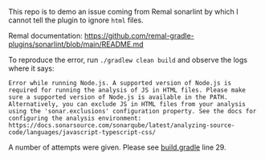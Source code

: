This repo is to demo an issue coming from Remal sonarlint by which I cannot tell the plugin to ignore `html` files.

Remal documentation: https://github.com/remal-gradle-plugins/sonarlint/blob/main/README.md


To reproduce the error, run `./gradlew clean build` and observe the logs where it says:
```log
Error while running Node.js. A supported version of Node.js is required for running the analysis of JS in HTML files. Please make sure a supported version of Node.js is available in the PATH. Alternatively, you can exclude JS in HTML files from your analysis using the 'sonar.exclusions' configuration property. See the docs for configuring the analysis environment: https://docs.sonarsource.com/sonarqube/latest/analyzing-source-code/languages/javascript-typescript-css/
```

A number of attempts were given. Please see [build.gradle](./build.gradle) line 29.
